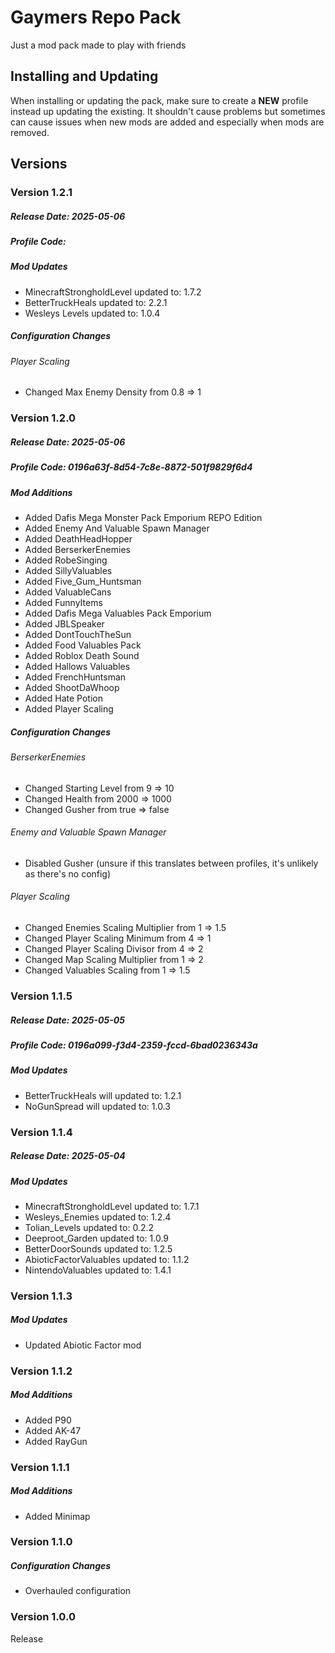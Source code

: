 # Gaymers Repo Pack

Just a mod pack made to play with friends

## Installing and Updating
When installing or updating the pack, make sure to create a **NEW** profile instead up updating the existing. It shouldn't cause problems but sometimes can cause issues when new mods are added and especially when mods are removed.

## Versions

### Version 1.2.1
##### Release Date: 2025-05-06
##### Profile Code: 
##### Mod Updates
- MinecraftStrongholdLevel updated to: 1.7.2
- BetterTruckHeals updated to: 2.2.1
- Wesleys Levels updated to: 1.0.4
##### Configuration Changes
###### Player Scaling
- Changed Max Enemy Density from 0.8 => 1


### Version 1.2.0
##### Release Date: 2025-05-06
##### Profile Code: 0196a63f-8d54-7c8e-8872-501f9829f6d4
##### Mod Additions
- Added Dafis Mega Monster Pack Emporium REPO Edition
- Added Enemy And Valuable Spawn Manager
- Added DeathHeadHopper
- Added BerserkerEnemies
- Added RobeSinging
- Added SillyValuables
- Added Five_Gum_Huntsman
- Added ValuableCans
- Added FunnyItems
- Added Dafis Mega Valuables Pack Emporium
- Added JBLSpeaker
- Added DontTouchTheSun
- Added Food Valuables Pack
- Added Roblox Death Sound
- Added Hallows Valuables
- Added FrenchHuntsman
- Added ShootDaWhoop
- Added Hate Potion
- Added Player Scaling
##### Configuration Changes
###### BerserkerEnemies
- Changed Starting Level from 9 => 10
- Changed Health from 2000 => 1000
- Changed Gusher from true => false
###### Enemy and Valuable Spawn Manager
- Disabled Gusher (unsure if this translates between profiles, it's unlikely as there's no config)
###### Player Scaling
- Changed Enemies Scaling Multiplier from 1 => 1.5
- Changed Player Scaling Minimum from 4 => 1
- Changed Player Scaling Divisor from 4 => 2
- Changed Map Scaling Multiplier from 1 => 2
- Changed Valuables Scaling from 1 => 1.5

### Version 1.1.5
##### Release Date: 2025-05-05
##### Profile Code: 0196a099-f3d4-2359-fccd-6bad0236343a
##### Mod Updates
- BetterTruckHeals will updated to: 1.2.1
- NoGunSpread will updated to: 1.0.3

### Version 1.1.4
##### Release Date: 2025-05-04
##### Mod Updates
- MinecraftStrongholdLevel updated to: 1.7.1
- Wesleys_Enemies updated to: 1.2.4
- Tolian_Levels updated to: 0.2.2
- Deeproot_Garden updated to: 1.0.9
- BetterDoorSounds updated to: 1.2.5
- AbioticFactorValuables updated to: 1.1.2
- NintendoValuables updated to: 1.4.1

### Version 1.1.3
##### Mod Updates
- Updated Abiotic Factor mod

### Version 1.1.2
##### Mod Additions
- Added P90
- Added AK-47
- Added RayGun

### Version 1.1.1
##### Mod Additions
- Added Minimap

### Version 1.1.0
##### Configuration Changes
- Overhauled configuration

### Version 1.0.0
Release
 
